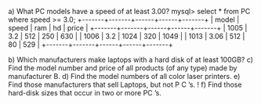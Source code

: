 a) What PC models have a speed of at least 3.00?
mysql> select * from PC where speed >= 3.0;
+-------+-------+------+------+-------+
| model | speed | ram  | hd   | price |
+-------+-------+------+------+-------+
| 1005  |   3.2 |  512 |  250 |   630 |
| 1006  |   3.2 | 1024 |  320 |  1049 |
| 1013  |  3.06 |  512 |   80 |   529 |
+-------+-------+------+------+-------+

b) Which manufacturers make laptops with a hard disk of at least 100GB?
c) Find the model number and price of all products (of any type) made by
manufacturer B.
d) Find the model numbers of all color laser printers.
e) Find those manufacturers that sell Laptops, but not P C ’s.
! f) Find those hard-disk sizes that occur in two or more PC ’s.
